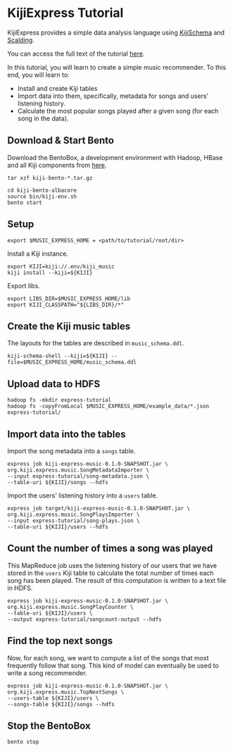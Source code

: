 KijiExpress Tutorial
====================

KijiExpress provides a simple data analysis language using
[KijiSchema](https://github.com/kijiproject/kiji-schema/) and
[Scalding](https://github.com/twitter/scalding/).

You can access the full text of the tutorial 
[here](http://docs.kiji.org/tutorials/express-recommendation/0.1.0/music-overview/).

In this tutorial, you will learn to create a simple music recommender. To this end, you will
learn to:

* Install and create Kiji tables
* Import data into them, specifically, metadata for songs and users' listening history.
* Calculate the most popular songs played after a given song (for each song in the data).


Download & Start Bento
----------------------
Download the BentoBox, a development environment with Hadoop, HBase and all Kiji components
from [here](http://archive.kiji.org/tarballs/kiji-bento-albacore-1.0.1-release.tar.gz).

    tar xzf kiji-bento-*.tar.gz

    cd kiji-bento-albacore
    source bin/kiji-env.sh
    bento start


Setup
------
    export $MUSIC_EXPRESS_HOME = <path/to/tutorial/root/dir>

Install a Kiji instance.

    export KIJI=kiji://.env/kiji_music
    kiji install --kiji=${KIJI}

Export libs.

    export LIBS_DIR=$MUSIC_EXPRESS_HOME/lib
    export KIJI_CLASSPATH="${LIBS_DIR}/*"


Create the Kiji music tables
----------------------------

The layouts for the tables are described in `music_schema.ddl`.

    kiji-schema-shell --kiji=${KIJI} --file=$MUSIC_EXPRESS_HOME/music_schema.ddl


Upload data to HDFS
-------------------

    hadoop fs -mkdir express-tutorial
    hadoop fs -copyFromLocal $MUSIC_EXPRESS_HOME/example_data/*.json express-tutorial/


Import data into the tables
---------------------------

Import the song metadata into a `songs` table.

    express job kiji-express-music-0.1.0-SNAPSHOT.jar \
    org.kiji.express.music.SongMetadataImporter \
    --input express-tutorial/song-metadata.json \
    --table-uri ${KIJI}/songs --hdfs

Import the users' listening history into a `users` table.

    express job target/kiji-express-music-0.1.0-SNAPSHOT.jar \
    org.kiji.express.music.SongPlaysImporter \
    --input express-tutorial/song-plays.json \
    --table-uri ${KIJI}/users --hdfs


Count the number of times a song was played
-------------------------------------------

This MapReduce job uses the listening history of our users that we have stored in the `users` Kiji
table to calculate the total number of times each song has been played. The result of this computation
is written to a text file in HDFS.

    express job kiji-express-music-0.1.0-SNAPSHOT.jar \
    org.kiji.express.music.SongPlayCounter \
    --table-uri ${KIJI}/users \
    --output express-tutorial/songcount-output --hdfs


Find the top next songs
-----------------------

Now, for each song, we want to compute a list of the songs that most frequently follow that song.
This kind of model can eventually be used to write a song recommender.

    express job kiji-express-music-0.1.0-SNAPSHOT.jar \
    org.kiji.express.music.TopNextSongs \
    --users-table ${KIJI}/users \
    --songs-table ${KIJI}/songs --hdfs


Stop the BentoBox
-----------------

    bento stop
